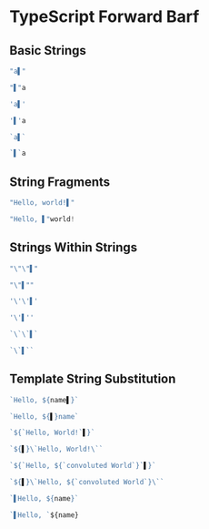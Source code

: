 # TypeScript Forward Barf
## Basic Strings
```typescript
"a▌"
```
```typescript
"▌"a
```

```typescript
'a▌'
```
```typescript
'▌'a
```

```typescript
`a▌`
```
```typescript
`▌`a
```

## String Fragments
```typescript
"Hello, world!▌"
```
```typescript
"Hello, ▌"world!
```

## Strings Within Strings
```typescript
"\"\"▌"
```
```typescript
"\"▌""
```

```typescript
'\'\'▌'
```
```typescript
'\'▌''
```

```typescript
`\`\`▌`
```
```typescript
`\`▌``
```

## Template String Substitution
```typescript
`Hello, ${name▌}`
```
```typescript
`Hello, ${▌}name`
```

```typescript
`${`Hello, World!`▌}`
```
```typescript
`${▌}\`Hello, World!\``
```

```typescript
`${`Hello, ${`convoluted World`}`▌}`
```
```typescript
`${▌}\`Hello, ${`convoluted World`}\``
```

```typescript
`▌Hello, ${name}`
```
```typescript
`▌Hello, `${name}
```